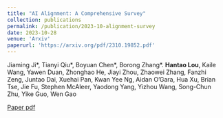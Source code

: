 ```yaml
---
title: "AI Alignment: A Comprehensive Survey"
collection: publications
permalink: /publication/2023-10-alignment-survey
date: 2023-10-28
venue: 'Arxiv'
paperurl: 'https://arxiv.org/pdf/2310.19852.pdf'
---
```

Jiaming Ji\*, Tianyi Qiu\*, Boyuan Chen\*, Borong Zhang\*. **Hantao Lou**, Kaile Wang, Yawen Duan, Zhonghao He, Jiayi Zhou, Zhaowei Zhang, Fanzhi Zeng, Juntao Dai, Xuehai Pan, Kwan Yee Ng, Aidan O’Gara, Hua Xu, Brian Tse, Jie Fu, Stephen McAleer, Yaodong Yang, Yizhou Wang, Song-Chun Zhu, Yike Guo, Wen Gao

[Paper pdf](https://arxiv.org/pdf/2310.19852.pdf)
